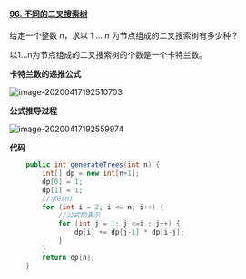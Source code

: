 #### [96. 不同的二叉搜索树](https://leetcode-cn.com/problems/unique-binary-search-trees/)

给定一个整数 *n*，求以 1 ... *n* 为节点组成的二叉搜索树有多少种？

以1...n为节点组成的二叉搜索树的个数是一个卡特兰数。

**卡特兰数的递推公式**

![image-20200417192510703](C:\Users\asus\AppData\Roaming\Typora\typora-user-images\image-20200417192510703.png)

**公式推导过程**

![image-20200417192559974](C:\Users\asus\AppData\Roaming\Typora\typora-user-images\image-20200417192559974.png)

**代码**

```java
    public int generateTrees(int n) {
        int[] dp = new int[n+1];
        dp[0] = 1;
        dp[1] = 1;
        //求G(n)
        for (int i = 2; i <= n; i++) {
            //公式的表示
            for (int j = 1; j <=i ; j++) {
                dp[i] += dp[j-1] * dp[i-j];
            }
        }
        return dp[n];
    }
```

